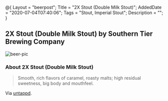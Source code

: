@{
 Layout = "beerpost";
 Title = "2X Stout (Double Milk Stout)";
 AddedDate = "2020-07-04T07:40:06";
 Tags = "Stout, Imperial Stout";
 Description = "";
 }
 

## 2X Stout (Double Milk Stout) by Southern Tier Brewing Company

![beer-pic]

### About 2X Stout (Double Milk Stout)

> Smooth, rich flavors of caramel, roasty malts; high residual sweetness, big body and mouthfeel.

Via [untappd][untappd-url].

[untappd-url]: <https://untappd.com/beer/82337>
[beer-pic]: https://jasonpowley.com/assets/img/2020-07-04-2x-stout-double-milk-stout.jpeg "2X Stout (Double Milk Stout) by Southern Tier Brewing Company"
